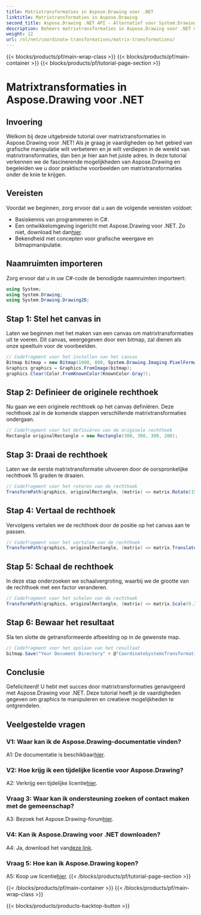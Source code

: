 ```yaml
---
title: Matrixtransformaties in Aspose.Drawing voor .NET
linktitle: Matrixtransformaties in Aspose.Drawing
second_title: Aspose.Drawing .NET API - Alternatief voor System.Drawing.Common
description: Beheers matrixtransformaties in Aspose.Drawing voor .NET met deze stapsgewijze handleiding.
weight: 12
url: /nl/net/coordinate-transformations/matrix-transformations/
---
```


{{< blocks/products/pf/main-wrap-class >}}
{{< blocks/products/pf/main-container >}}
{{< blocks/products/pf/tutorial-page-section >}}

# Matrixtransformaties in Aspose.Drawing voor .NET

## Invoering

Welkom bij deze uitgebreide tutorial over matrixtransformaties in Aspose.Drawing voor .NET! Als je graag je vaardigheden op het gebied van grafische manipulatie wilt verbeteren en je wilt verdiepen in de wereld van matrixtransformaties, dan ben je hier aan het juiste adres. In deze tutorial verkennen we de fascinerende mogelijkheden van Aspose.Drawing en begeleiden we u door praktische voorbeelden om matrixtransformaties onder de knie te krijgen.

## Vereisten

Voordat we beginnen, zorg ervoor dat u aan de volgende vereisten voldoet:

- Basiskennis van programmeren in C#.
-  Een ontwikkelomgeving ingericht met Aspose.Drawing voor .NET. Zo niet, download het dan[hier](https://releases.aspose.com/drawing/net/).
- Bekendheid met concepten voor grafische weergave en bitmapmanipulatie.

## Naamruimten importeren

Zorg ervoor dat u in uw C#-code de benodigde naamruimten importeert:

```csharp
using System;
using System.Drawing;
using System.Drawing.Drawing2D;
```

## Stap 1: Stel het canvas in

Laten we beginnen met het maken van een canvas om matrixtransformaties uit te voeren. Dit canvas, weergegeven door een bitmap, zal dienen als onze speeltuin voor de voorbeelden.

```csharp
// Codefragment voor het instellen van het canvas
Bitmap bitmap = new Bitmap(1000, 800, System.Drawing.Imaging.PixelFormat.Format32bppPArgb);
Graphics graphics = Graphics.FromImage(bitmap);
graphics.Clear(Color.FromKnownColor(KnownColor.Gray));
```

## Stap 2: Definieer de originele rechthoek

Nu gaan we een originele rechthoek op het canvas definiëren. Deze rechthoek zal in de komende stappen verschillende matrixtransformaties ondergaan.

```csharp
// Codefragment voor het definiëren van de originele rechthoek
Rectangle originalRectangle = new Rectangle(300, 300, 300, 200);
```

## Stap 3: Draai de rechthoek

Laten we de eerste matrixtransformatie uitvoeren door de oorspronkelijke rechthoek 15 graden te draaien.

```csharp
// Codefragment voor het roteren van de rechthoek
TransformPath(graphics, originalRectangle, (matrix) => matrix.Rotate(15.0f));
```

## Stap 4: Vertaal de rechthoek

Vervolgens vertalen we de rechthoek door de positie op het canvas aan te passen.

```csharp
// Codefragment voor het vertalen van de rechthoek
TransformPath(graphics, originalRectangle, (matrix) => matrix.Translate(-250, -250));
```

## Stap 5: Schaal de rechthoek

In deze stap onderzoeken we schaalvergroting, waarbij we de grootte van de rechthoek met een factor veranderen.

```csharp
// Codefragment voor het schalen van de rechthoek
TransformPath(graphics, originalRectangle, (matrix) => matrix.Scale(0.3f, 0.3f));
```

## Stap 6: Bewaar het resultaat

Sla ten slotte de getransformeerde afbeelding op in de gewenste map.

```csharp
// Codefragment voor het opslaan van het resultaat
bitmap.Save("Your Document Directory" + @"CoordinateSystemsTransformations\MatrixTransformations_out.png");
```

## Conclusie

Gefeliciteerd! U hebt met succes door matrixtransformaties genavigeerd met Aspose.Drawing voor .NET. Deze tutorial heeft je de vaardigheden gegeven om graphics te manipuleren en creatieve mogelijkheden te ontgrendelen.

## Veelgestelde vragen

### V1: Waar kan ik de Aspose.Drawing-documentatie vinden?

 A1: De documentatie is beschikbaar[hier](https://reference.aspose.com/drawing/net/).

### V2: Hoe krijg ik een tijdelijke licentie voor Aspose.Drawing?

 A2: Verkrijg een tijdelijke licentie[hier](https://purchase.aspose.com/temporary-license/).

### Vraag 3: Waar kan ik ondersteuning zoeken of contact maken met de gemeenschap?

 A3: Bezoek het Aspose.Drawing-forum[hier](https://forum.aspose.com/c/diagram/17).

### V4: Kan ik Aspose.Drawing voor .NET downloaden?

 A4: Ja, download het van[deze link](https://releases.aspose.com/drawing/net/).

### Vraag 5: Hoe kan ik Aspose.Drawing kopen?

 A5: Koop uw licentie[hier](https://purchase.aspose.com/buy).
{{< /blocks/products/pf/tutorial-page-section >}}

{{< /blocks/products/pf/main-container >}}
{{< /blocks/products/pf/main-wrap-class >}}

{{< blocks/products/products-backtop-button >}}
